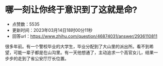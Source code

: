 # 哪一刻让你终于意识到了这就是命?
- 点赞数：5535
- 更新时间：2023年03月14日18时00分11秒
- 回答url：https://www.zhihu.com/question/46874031/answer/2936110811
<body>
 <p data-pid="248KJggL">很多年前。有一个警校毕业的大学生，毕业分配到了大山里的派出所。看不到希望，可能一辈子都是在山沟里。有一天他想通了，主动追求一个高官女儿，结果一步步的走到了省公安厅厅长位置。</p>
</body>
